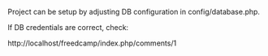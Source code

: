 Project can be setup by adjusting DB configuration in config/database.php.

If DB credentials are correct, check: 

http://localhost/freedcamp/index.php/comments/1

